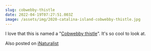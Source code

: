 ```yaml
---
slug: cobwebby-thistle
date: 2022-04-19T07:27:51.003Z
image: /assets/img/2020-catalina-island-cobwebby-thistle.jpg
---
```

I love that this is named a "[Cobwebby thistle](https://en.wikipedia.org/wiki/Cirsium_occidentale)". It's so cool to look at.

Also posted on <a href="https://www.inaturalist.org/observations/111614730" class="u-syndication">iNaturalist</a>